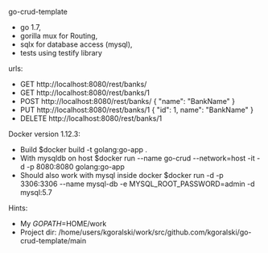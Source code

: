 go-crud-template

 - go 1.7,
 - gorilla mux for Routing,
 - sqlx for database access (mysql),
 - tests using testify library

urls:
 - GET http://localhost:8080/rest/banks/
 - GET http://localhost:8080/rest/banks/1
 - POST http://localhost:8080/rest/banks/ { "name": "BankName" }
 - PUT http://localhost:8080/rest/banks/1 { "id": 1, name": "BankName" }
 - DELETE http://localhost:8080/rest/banks/1

Docker version 1.12.3:
 - Build  $docker build -t golang:go-app .
 - With mysqldb on host $docker run --name go-crud --network=host -it -d -p 8080:8080 golang:go-app
 - Should also work with mysql inside docker $docker run -d -p 3306:3306 --name mysql-db -e MYSQL_ROOT_PASSWORD=admin -d mysql:5.7
 
Hints:
 - My $GOPATH=$HOME/work
 - Project dir: /home/users/kgoralski/work/src/github.com/kgoralski/go-crud-template/main

